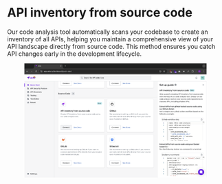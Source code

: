 # API inventory from source code

Our code analysis tool automatically scans your codebase to create an inventory of all APIs, helping you maintain a comprehensive view of your API landscape directly from source code. This method ensures you catch API changes early in the development lifecycle.

<figure><img src="../../.gitbook/assets/image (5) (1).png" alt=""><figcaption></figcaption></figure>
